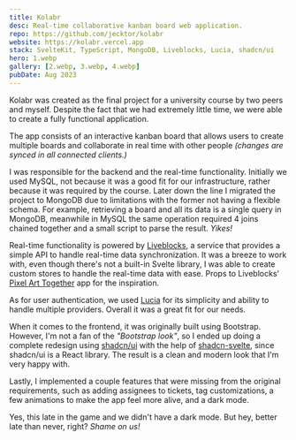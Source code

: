 ```yaml
---
title: Kolabr
desc: Real-time collaborative kanban board web application.
repo: https://github.com/jecktor/kolabr
website: https://kolabr.vercel.app
stack: SvelteKit, TypeScript, MongoDB, Liveblocks, Lucia, shadcn/ui
hero: 1.webp
gallery: [2.webp, 3.webp, 4.webp]
pubDate: Aug 2023
---
```


Kolabr was created as the final project for a university course by two peers and myself. Despite the fact that we had extremely little time, we were able to create a fully functional application.

The app consists of an interactive kanban board that allows users to create multiple boards and collaborate in real time with other people _(changes are synced in all connected clients.)_

I was responsible for the backend and the real-time functionality. Initially we used MySQL, not because it was a good fit for our infrastructure, rather because it was required by the course. Later down the line I migrated the project to MongoDB due to limitations with the former not having a flexible schema. For example, retrieving a board and all its data is a single query in MongoDB, meanwhile in MySQL the same operation required 4 joins chained together and a small script to parse the result. _Yikes!_

Real-time functionality is powered by [Liveblocks](https://liveblocks.io/), a service that provides a simple API to handle real-time data synchronization. It was a breeze to work with, even though there's not a built-in Svelte library, I was able to create custom stores to handle the real-time data with ease. Props to Liveblocks' [Pixel Art Together](https://github.com/liveblocks/pixel-art-together) app for the inspiration.

As for user authentication, we used [Lucia](https://lucia-auth.com/) for its simplicity and ability to handle multiple providers. Overall it was a great fit for our needs.

When it comes to the frontend, it was originally built using Bootstrap. However, I'm not a fan of the _"Bootstrap look"_, so I ended up doing a complete redesign using [shadcn/ui](https://ui.shadcn.com/) with the help of [shadcn-svelte](https://www.shadcn-svelte.com/), since shadcn/ui is a React library. The result is a clean and modern look that I'm very happy with.

Lastly, I implemented a couple features that were missing from the original requirements, such as adding assignees to tickets, tag customizations, a few animations to make the app feel more alive, and a dark mode.

Yes, this late in the game and we didn't have a dark mode. But hey, better late than never, right? _Shame on us!_

